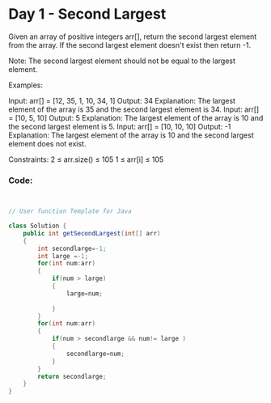 # Day 1 - Second Largest

Given an array of positive integers arr[], return the second largest element from the array. If the second largest element doesn't exist then return -1.

Note: The second largest element should not be equal to the largest element.

Examples:

Input: arr[] = [12, 35, 1, 10, 34, 1]
Output: 34
Explanation: The largest element of the array is 35 and the second largest element is 34.
Input: arr[] = [10, 5, 10]
Output: 5
Explanation: The largest element of the array is 10 and the second largest element is 5.
Input: arr[] = [10, 10, 10]
Output: -1
Explanation: The largest element of the array is 10 and the second largest element does not exist.

Constraints:
2 ≤ arr.size() ≤ 105
1 ≤ arr[i] ≤ 105

### Code:
```java


// User function Template for Java

class Solution {
    public int getSecondLargest(int[] arr) 
    {
        int secondlarge=-1;
        int large =-1;
        for(int num:arr)
        {
            if(num > large)
            {
                large=num;
                
            }
        }
        for(int num:arr)
        {
            if(num > secondlarge && num!= large )
            {
                secondlarge=num;
            }
        }
        return secondlarge;
    }
}
```
